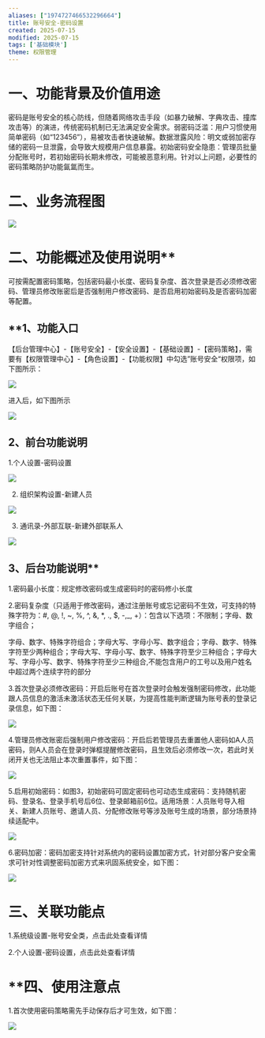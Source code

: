 ```yaml
---
aliases: ["1974727466532296664"]
title: 账号安全-密码设置
created: 2025-07-15
modified: 2025-07-15
tags: ['基础模块']
theme: 权限管理
---
```


# **一、功能背景及价值用途**

密码是账号安全的核心防线，但随着网络攻击手段（如暴力破解、字典攻击、撞库攻击等）的演进，传统密码机制已无法满足安全需求。弱密码泛滥：用户习惯使用简单密码（如“123456”），易被攻击者快速破解。数据泄露风险：明文或弱加密存储的密码一旦泄露，会导致大规模用户信息暴露。初始密码安全隐患：管理员批量分配账号时，若初始密码长期未修改，可能被恶意利用。针对以上问题，必要性的密码策略防护功能氤氲而生。

# 二、**业务流程图**

![](f9eb276739105d2b5e6a33576a100b79.jpg)

# **二、**功能**概述及**使用说明**

可按需配置密码策略，包括密码最小长度、密码复杂度、首次登录是否必须修改密码、管理员修改账密后是否强制用户修改密码、是否启用初始密码及是否密码加密等配置。

## **1、**功能入口**

【后台管理中心】-【账号安全】-【安全设置】-【基础设置】-【密码策略】，需要有【权限管理中心】-【角色设置】-【功能权限】中勾选”账号安全“权限项，如下图所示：

![](2c2f08003cabf74aba0649e651e22194.jpg)

进入后，如下图所示

![](9f720581a8b8e88e22c48031aca50371.jpg)

## **2、前台功能说明**

1.个人设置-密码设置

![](57668d04f6ff706dec8bd86936ce7b01.jpg)

2. 组织架构设置-新建人员

![](e3dd23fb6cbff6e0d273926c7c8264c8.jpg)

3. 通讯录-外部互联-新建外部联系人

![](dfb19953b6948c8c0a8ddfa70db4e917.jpg)

## **3、后台**功能说明**

1.密码最小长度：规定修改密码或生成密码时的密码修小长度

2.密码复杂度（只适用于修改密码，通过注册账号或忘记密码不生效，可支持的特殊字符为：#, @, !, ~, %, ^, &, \*, ., $, -,\_, +）：包含以下选项：不限制；字母、数字组合；

字母、数字、特殊字符组合；字母大写、字母小写、数字组合；字母、数字、特殊字符至少两种组合；字母大写、字母小写、数字、特殊字符至少三种组合；字母大写、字母小写、数字、特殊字符至少三种组合,不能包含用户的工号以及用户姓名中超过两个连续字符的部分

3.首次登录必须修改密码：开启后账号在首次登录时会触发强制密码修改，此功能跟人员信息的激活未激活状态无任何关联，为提高性能判断逻辑为账号表的登录记录信息，如下图：

![](a7e19be32457d3eac07038176dda9554.jpg)

4.管理员修改账密后强制用户修改密码：开启后若管理员去重置他人密码如A人员密码，则A人员会在登录时弹框提醒修改密码，且生效后必须修改一次，若此时关闭开关也无法阻止本次重置事件，如下图：

![](acfb0fe86388863b2e9818e10093a18f.jpg)

5.启用初始密码：如图3，初始密码可固定密码也可动态生成密码：支持随机密码、登录名、登录手机号后6位、登录邮箱前6位。适用场景：人员账号导入相关、新建人员账号、邀请人员、分配修改账号等涉及账号生成的场景，部分场景持续适配中。

![](cb3ccd49949d974b4746b2cee3c92769.jpg)

6.密码加密：密码加密支持针对系统内的密码设置加密方式，针对部分客户安全需求可针对性调整密码加密方式来巩固系统安全，如下图：

![](4e31f523c646a5dba3dbcc52f4206e20.jpg)

# 三、**关联功能点**

1.系统级设置-账号安全类，点击此处查看详情

2.个人设置-密码设置，点击此处查看详情

# **四、**使用注意点**

1.首次使用密码策略需先手动保存后才可生效，如下图：

![](4d12b5e654e2f80d9c85af9f6d32e393.jpg)